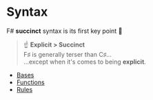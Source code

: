 # Syntax

F# **succinct** syntax is its first key point 💪

> ☝️ **Explicit > Succinct** \
> F♯ is generally terser than C♯... \
> ...except when it's comes to being **explicit**.

* [Bases](1-bases.md)
* [Functions](2-functions.md)
* [Rules](3-rules.md)
